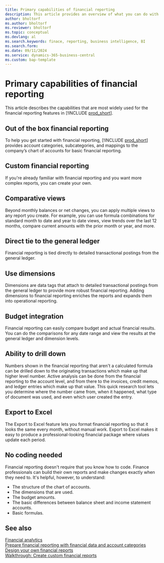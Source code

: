```yaml
---
title: Primary capabilities of financial reporting
description: This article provides an overview of what you can do with financial reporting.
author: bholtorf
ms.author: bholtorf
ms.reviewer: bholtorf
ms.topic: conceptual
ms.devlang: al
ms.search.keywords: finace, reporting, business intelligence, BI
ms.search.form: 
ms.date: 09/11/2024
ms.service: dynamics-365-business-central
ms.custom: bap-template
---
```


# Primary capabilities of financial reporting

This article describes the capabilities that are most widely used for the financial reporting features in [!INCLUDE [prod_short](includes/prod_short.md)].

## Out of the box financial reporting

To help you get started with financial reporting, [!INCLUDE [prod_short](includes/prod_short.md)] provides account categories, subcategories, and mappings to the company’s chart of accounts for basic financial reporting.

## Custom financial reporting

If you're already familiar with financial reporting and you want more complex reports, you can create your own.

## Comparative views

Beyond monthly balances or net changes, you can apply multiple views to any report you create. For example, you can use formula combinations for standard month to date and year to date views, view trends over the last 12 months, compare current amounts with the prior month or year, and more.

## Direct tie to the general ledger

Financial reporting is tied directly to detailed transactional postings from the general ledger.

## Use dimensions

Dimensions are data tags that attach to detailed transactional postings from the general ledger to provide more robust financial reporting. Adding dimensions to financial reporting enriches the reports and expands them into operational reporting.

## Budget integration

Financial reporting can easily compare budget and actual financial results. You can do the comparisons for any date range and view the results at the general ledger and dimension levels.

## Ability to drill down

Numbers shown in the financial reporting that aren't a calculated formula can be drilled down to the originating transactions which make up that higher level number. Active analysis can be done from the financial reporting to the account level, and from there to the invoices, credit memos, and ledger entries which make up that value. This quick research tool lets you determine where the number came from, when it happened, what type of document was used, and even which user created the entry.

## Export to Excel

The Export to Excel feature lets you format financial reporting so that it looks the same every month, without manual work. Export to Excel makes it easy to produce a professional-looking financial package where values update each period.

## No coding needed

Financial reporting doesn't require that you know how to code. Finance professionals can build their own reports and make changes exactly when they need to. It's helpful, however, to understand:

* The structure of the chart of accounts.
* The dimensions that are used.
* The budget amounts.
* The basic differences between balance sheet and income statement accounts.
* Basic formulas.

## See also

[Financial analytics](bi.md)  
[Prepare financial reporting with financial data and account categories](bi-how-work-account-schedule.md)  
[Design your own financial reports](bi-design-financial-reports.md)  
[Walkthrough: Create custom financial reports](bi-examples-custom-financial-reports.md)  